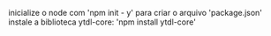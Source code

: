 inicialize o node com 'npm init - y' para criar o arquivo 'package.json'
instale a biblioteca ytdl-core: 'npm install ytdl-core'
